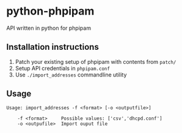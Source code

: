 python-phpipam
==============

API written in python for phpipam

Installation instructions
-------------------------

1. Patch your existing setup of phpipam with contents from `patch/`
2. Setup API credentials in `phpipam.conf`
3. Use `./import_addresses` commandline utility

Usage
-----

    Usage: import_addresses -f <format> [-o <outputfile>]

        -f <format>     Possible values: ['csv','dhcpd.conf']
        -o <outpufile>  Import ouput file
